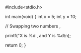 #include<stdio.h>

int main(void)
{
   int x = 5;
   int y = 10;
   
   // Swapping two numbers ,
   
   
   printf("X is %d , and Y is %d\n);
   
   return 0;
   }

